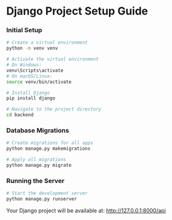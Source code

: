 # Django Project Setup Guide
### Initial Setup

```bash
# Create a virtual environment
python -m venv venv

# Activate the virtual environment
# On Windows:
venv\Scripts\activate
# On macOS/Linux:
source venv/bin/activate

# Install Django
pip install django

# Navigate to the project directory
cd backend
```


### Database Migrations

```bash
# Create migrations for all apps
python manage.py makemigrations

# Apply all migrations
python manage.py migrate

```

### Running the Server

```bash
# Start the development server
python manage.py runserver
```

Your Django project will be available at: http://127.0.0.1:8000/api
